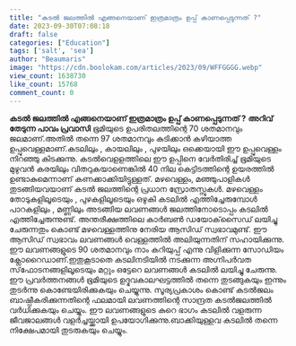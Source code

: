 ```yaml
---
title: "കടൽ ജലത്തിൽ എങ്ങനെയാണ് ഇത്രമാത്രം ഉപ്പ് കാണപ്പെടുന്നത് ?"
date: 2023-09-30T07:08:18
draft: false
categories: ["Education"]
tags: ['salt', 'sea']
author: "Beaumaris"
image: "https://cdn.boolokam.com/articles/2023/09/WFFGGGG.webp"
view_count: 1638730
like_count: 15768
comment_count: 0
---
```


**കടൽ ജലത്തിൽ എങ്ങനെയാണ് ഇത്രമാത്രം ഉപ്പ് കാണപ്പെടുന്നത് ?** **അറിവ് തേടുന്ന പാവം പ്രവാസി** ഭൂമിയുടെ ഉപരിതലത്തിന്റെ 70 ശതമാനവും ജലമാണ്.അതില്‍ തന്നെ 97 ശതമാനവും കുടിക്കാന്‍ കഴിയാത്ത ഉപ്പുവെള്ളമാണ്.കടലിലും , കായലിലും , പുഴയിലും ഒക്കെയായി ഈ ഉപ്പുവെള്ളം നിറഞ്ഞു കിടക്കുന്നു. കടല്‍വെളളത്തിലെ ഈ ഉപ്പിനെ വേര്‍തിരിച്ച് ഭൂമിയുടെ മുഴുവന്‍ കരയിലും വിതറുകയാണെങ്കില്‍ 40 നില കെട്ടിടത്തിന്റെ ഉയരത്തില്‍ ഉണ്ടാകുമെന്നാണ് കണക്കാക്കിയിട്ടുള്ളത്. മഴവെള്ളം, മഞ്ഞുപാളികള്‍ തുടങ്ങിയവയാണ് കടല്‍ ജലത്തിന്റെ പ്രധാന സ്രോതസ്സുകള്‍. മഴവെള്ളം തോടുകളിലൂടെയും , പുഴകളിലൂടെയും ഒഴുകി കടലില്‍ എത്തിച്ചേരുമ്പോള്‍ പാറകളിലും , മണ്ണിലും അടങ്ങിയ ലവണങ്ങള്‍ ജലത്തിനോടൊപ്പം കടലില്‍ എത്തിച്ചേരുന്നുണ്ട്. അന്തരീക്ഷത്തിലെ കാര്‍ബണ്‍ ഡയോക്‌സൈഡ് ലയിച്ചു ചേരുന്നതും കൊണ്ട് മഴവെള്ളത്തിനു നേരിയ ആസിഡ് സ്വഭാവമുണ്ട്. ഈ ആസിഡ് സ്വഭാവം ലവണങ്ങള്‍ വെള്ളത്തില്‍ അലിയുന്നതിന് സഹായിക്കുന്നു. ഈ ലവണങ്ങളുടെ 90 ശതമാനവും നാം കറിയുപ്പ് എന്നു വിളിക്കുന്ന സോഡിയം ക്ലോറൈഡാണ്.ഇതുകൂടാതെ കടലിനടിയില്‍ നടക്കുന്ന അഗ്നിപര്‍വത സ്‌ഫോടനങ്ങളിലൂടെയും മറ്റും ഒട്ടേറെ ലവണങ്ങള്‍ കടലില്‍ ലയിച്ചു ചേരുന്നു. ഈ പ്രവര്‍ത്തനങ്ങള്‍ ഭൂമിയുടെ ഉദ്ഭവകാലഘട്ടത്തില്‍ തന്നെ തുടങ്ങുകയും ഇന്നും തുടര്‍ന്നു കൊണ്ടേയിരിക്കുകയും ചെയ്യുന്നു. സൂര്യപ്രകാശം കൊണ്ട് കടല്‍ജലം ബാഷ്പീകരിക്കുന്നതിന്റെ ഫലമായി ലവണത്തിന്റെ സാന്ദ്രത കടല്‍ജലത്തില്‍ വര്‍ധിക്കുകയും ചെയ്യും. ഈ ലവണങ്ങളുടെ കുറെ ഭാഗം കടലില്‍ വളരുന്ന ജീവജാലങ്ങള്‍ വളര്‍ച്ചയ്ക്കായി ഉപയോഗിക്കുന്നു.ബാക്കിയുള്ളവ കടലില്‍ തന്നെ നിക്ഷേപമായി തുടരുകയും ചെയ്യും.
